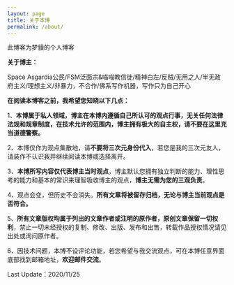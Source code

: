 ```yaml
---
layout: page
title: 关于本博
permalink: /about/
---
```


此博客为梦貘的个人博客

**关于博主：** 

Space Asgardia公民/FSM泛面宗&喵喵教信徒/精神白左/反贼/无用之人/半无政府主义/理想主义/非暴力，不合作/佛系写作机器，写作只为自己开心

**在阅读本博客之前，我希望您知晓以下几点：**

1、**本博属于私人领域，博主在本博内遵循自己所认可的观点行事，无关任何法律法规和规章制度，在技术允许的范围内，博主拥有极大的自主权，请不要在这里充当道德警察。**

2、本博仅作为观点集散地，请**不要将三次元身份代入**，若您是我的三次元友人，请装作不认识我并继续阅读本博或选择离开。

3、**本博所写内容仅代表博主当时观点**，博主默认您拥有独立判断的能力、理性思考的能力和基本的常识来理智吸收博主的观点，**博主无需为您的三观负责**。

4、观点会变，但历史不会消失。**所有文章将被留存归档，无论与博主当前观点是否符合。**

5、**所有文章版权均属于列出的文章作者或注明的原作者，原创文章保留一切权利**，禁止一切未经授权的复制、修改、出版、发布和出售，转载作品授权情况请见出处或询问原作者。

6、因技术问题，本博不设评论功能，若您希望与我交流观点，可在本博任意界面底部找到邮箱地址，**欢迎邮件交流**。

Last Update：2020/11/25
